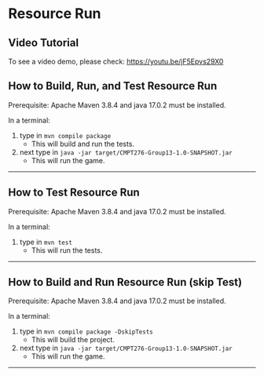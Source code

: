 # Resource Run 

## Video Tutorial
To see a video demo, please check: https://youtu.be/jF5Epvs29X0

## How to Build, Run, and Test Resource Run
Prerequisite: Apache Maven 3.8.4 and java 17.0.2 must be installed.

In a terminal:
1. type in `mvn compile package`
    - This will build and run the tests.
2. next type in `java -jar target/CMPT276-Group13-1.0-SNAPSHOT.jar`
    - This will run the game.

***

## How to Test Resource Run
Prerequisite: Apache Maven 3.8.4 and java 17.0.2 must be installed.

In a terminal:
1. type in `mvn test`
    - This will run the tests.

***

## How to Build and Run Resource Run (skip Test)
Prerequisite: Apache Maven 3.8.4 and java 17.0.2 must be installed.

In a terminal:
1. type in `mvn compile package -DskipTests`
    - This will build the project.
2. next type in `java -jar target/CMPT276-Group13-1.0-SNAPSHOT.jar`
    - This will run the game.

***

